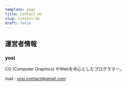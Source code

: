 ```yaml
---
template: page
title: Contact me
slug: contact-me
draft: false
---
```

## 運営者情報

### yosi

CG (Computer Graphics) やWebを中心としたプログラマー。

mail : yosi.contact@gmail.com
